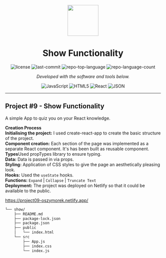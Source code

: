 <p align="center">
  <img src="https://cdn-icons-png.flaticon.com/512/6295/6295417.png" width="100" />
</p>
<p align="center">
    <h1 align="center">Show Functionality</h1>
</p>
<p align="center">
	<img src="https://img.shields.io/github/license/oszymorek/show.git?style=flat&color=0080ff" alt="license">
	<img src="https://img.shields.io/github/last-commit/oszymorek/show.git?style=flat&logo=git&logoColor=white&color=0080ff" alt="last-commit">
	<img src="https://img.shields.io/github/languages/top/oszymorek/show.git?style=flat&color=0080ff" alt="repo-top-language">
	<img src="https://img.shields.io/github/languages/count/oszymorek/show.git?style=flat&color=0080ff" alt="repo-language-count">
<p>
<p align="center">
		<em>Developed with the software and tools below.</em>
</p>
<p align="center">
	<img src="https://img.shields.io/badge/JavaScript-F7DF1E.svg?style=flat&logo=JavaScript&logoColor=black" alt="JavaScript">
	<img src="https://img.shields.io/badge/HTML5-E34F26.svg?style=flat&logo=HTML5&logoColor=white" alt="HTML5">
	<img src="https://img.shields.io/badge/React-61DAFB.svg?style=flat&logo=React&logoColor=black" alt="React">
	<img src="https://img.shields.io/badge/JSON-000000.svg?style=flat&logo=JSON&logoColor=white" alt="JSON">
</p>
<hr>

## Project #9 - Show Functionality

A simple App to quiz you on your React knowledge. 

<strong>Creation Process</strong> </br>
<strong>Initialising the project:</strong> I used create-react-app to create the basic structure of the project.</br>
<strong>Component creation:</strong> Each section of the page was implemented as a separate React component. It's has been built as reusable component.</br>
<strong>Types</strong>Used propTypes library to ensure typing.</br>
<strong>Data:</strong> Data is passed in via props.</br>
<strong>Styling:</strong> Application of CSS styles to give the page an aesthetically pleasing look.</br>
<strong>Hooks:</strong> Used the `useState` hooks.</br>
<strong>Functions:</strong> `Expand` | `Collapse` | `Truncate Text`</br>
<strong>Deployment:</strong> The project was deployed on Netlify so that it could be available to the public.</br>

https://project09-oszymorek.netlify.app/

```sh
└── show/
    ├── README.md
    ├── package-lock.json
    ├── package.json
    ├── public
    │   └── index.html
    └── src
        ├── App.js
        ├── index.css
        └── index.js
```
